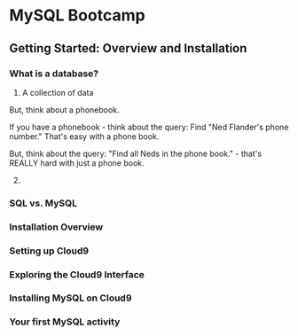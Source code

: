 # MySQL Bootcamp

## Getting Started: Overview and Installation

### What is a database?

1. A collection of data

But, think about a phonebook. 

If you have a phonebook - think about the query: Find "Ned Flander's phone number." That's easy with a phone book. 

But, think about the query: "Find all Neds in the phone book." - that's REALLY hard with just a phone book.

2. 

### SQL vs. MySQL

### Installation Overview

### Setting up Cloud9

### Exploring the Cloud9 Interface

### Installing MySQL on Cloud9

### Your first MySQL activity

### 